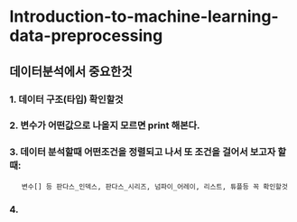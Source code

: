 # Introduction-to-machine-learning-data-preprocessing

## 데이터분석에서 중요한것

### 1. 데이터 구조(타입) 확인할것
### 2. 변수가 어떤값으로 나올지 모르면 print 해본다.
### 3. 데이터 분석할때 어떤조건을 정렬되고 나서 또 조건을 걸어서 보고자 할때: 
       변수[] 등 판다스_인덱스, 판다스_시리즈, 넘파이_어레이, 리스트, 튜플등 꼭 확인할것
### 4. 
